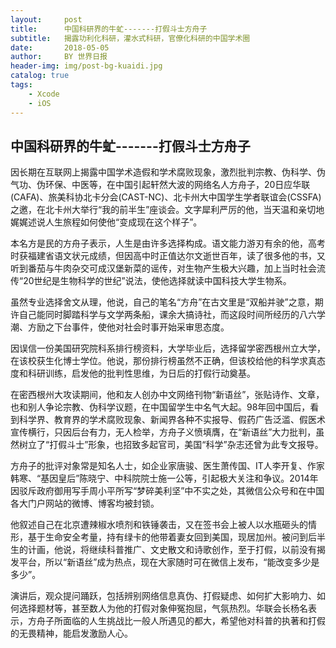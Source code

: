 ```yaml
---
layout:     post
title:      中国科研界的牛虻-------打假斗士方舟子
subtitle:   揭露功利化科研，灌水式科研，官僚化科研的中国学术圈
date:       2018-05-05
author:     BY 世界日报
header-img: img/post-bg-kuaidi.jpg
catalog: true
tags:
    - Xcode
    - iOS
---
```


## 中国科研界的牛虻-------打假斗士方舟子

因长期在互联网上揭露中国学术造假和学术腐败现象，激烈批判宗教、伪科学、伪气功、伪环保、中医等，在中国引起轩然大波的网络名人方舟子，20日应华联(CAFA)、旅美科协北卡分会(CAST-NC)、北卡州大中国学生学者联谊会(CSSFA)之邀，在北卡州大举行“我的前半生”座谈会。文字犀利严厉的他，当天温和亲切地娓娓述说人生旅程如何使他“变成现在这个样子”。

本名方是民的方舟子表示，人生是由许多选择构成。语文能力游刃有余的他，高考时获福建省语文状元成绩，但因高中时正值达尔文逝世百年，读了很多他的书，又听到番茄与牛肉杂交可成汉堡新菜的谣传，对生物产生极大兴趣，加上当时社会流传“20世纪是生物科学的世纪”说法，使他选择就读中国科技大学生物系。

虽然专业选择舍文从理，他说，自己的笔名“方舟”在古文里是“双船并驶”之意，期许自己能同时脚踏科学与文学两条船，课余大搞诗社，而这段时间所经历的八六学潮、方励之下台事件，使他对社会时事开始采审思态度。

因误信一份美国研究院科系排行榜资料，大学毕业后，选择留学密西根州立大学，在该校获生化博士学位。他说，那份排行榜虽然不正确，但该校给他的科学求真态度和科研训练，启发他的批判性思维，为日后的打假行动奠基。

在密西根州大攻读期间，他和友人创办中文网络刊物“新语丝”，张贴诗作、文章，也和别人争论宗教、伪科学议题，在中国留学生中名气大起。98年回中国后，看到科学界、教育界的学术腐败现象、新闻界各种不实报导、假药广告泛滥、假医术宣传横行，只因后台有力，无人检举，方舟子义愤填膺，在“新语丝”大力批判，虽然树立了“打假斗士”形象，也招致多起官司，美国“科学”杂志还曾为此专文报导。

方舟子的批评对象常是知名人士，如企业家唐骏、医生萧传国、IT人李开复、作家韩寒、“基因皇后”陈晓宁、中科院院士施一公等，引起极大关注和争议。2014年因驳斥政府御用写手周小平所写“梦碎美利坚”中不实之处，其微信公众号和在中国各大门户网站的微博、博客均被封锁。

他叙述自己在北京遭辣椒水喷剂和铁锤袭击，又在签书会上被人以水瓶砸头的情形，基于生命安全考量，持有绿卡的他带着妻女回到美国，现居加州。被问到后半生的计画，他说，将继续科普推广、文史散文和诗歌创作，至于打假，以前没有揭发平台，所以“新语丝”成为热点，现在大家随时可在微信上发布，“能改变多少是多少”。

演讲后，观众提问踊跃，包括辨别网络信息真伪、打假疑虑、如何扩大影响力、如何选择题材等，甚至数人为他的打假对象伸冤抱屈，气氛热烈。华联会长杨名表示，方舟子所面临的人生挑战比一般人所遇见的都大，希望他对科普的执著和打假的无畏精神，能启发激励人心。
